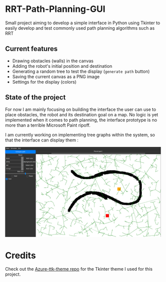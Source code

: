 # RRT-Path-Planning-GUI
Small project aiming to develop a simple interface in Python using Tkinter to easily develop and test commonly used path planning algorithms such as RRT

## Current features
- Drawing obstacles (walls) in the canvas
- Adding the robot's initial position and destination
- Generating a random tree to test the display (`generate path` button)
- Saving the current canvas as a PNG image
- Settings for the display (colors)

## State of the project
For now I am mainly focusing on building the interface the user can use to place obstacles, the robot and its destination goal on a map. No logic is yet implemented when it comes to path planning, the interface prototype is no more than a terrible Microsoft Paint ripoff.

I am currently working on implementing tree graphs within the system, so that the interface can display them :

![Exemple of the interface](imgs/gui_random_tree.png)


# Credits
Check out the [Azure-ttk-theme repo](https://github.com/rdbende/Azure-ttk-theme) for the Tkinter theme I used for this project.
